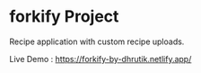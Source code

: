 # forkify Project

Recipe application with custom recipe uploads.


Live Demo : https://forkify-by-dhrutik.netlify.app/

